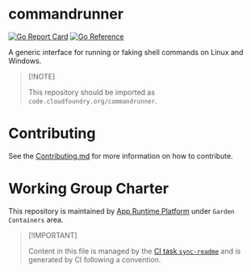 # commandrunner

[![Go Report
Card](https://goreportcard.com/badge/code.cloudfoundry.org/commandrunner)](https://goreportcard.com/report/code.cloudfoundry.org/commandrunner)
[![Go
Reference](https://pkg.go.dev/badge/code.cloudfoundry.org/commandrunner.svg)](https://pkg.go.dev/code.cloudfoundry.org/commandrunner)

A generic interface for running or faking shell commands on Linux and
Windows.

> \[!NOTE\]
>
> This repository should be imported as
> `code.cloudfoundry.org/commandrunner`.

# Contributing

See the [Contributing.md](./.github/CONTRIBUTING.md) for more
information on how to contribute.

# Working Group Charter

This repository is maintained by [App Runtime
Platform](https://github.com/cloudfoundry/community/blob/main/toc/working-groups/app-runtime-platform.md)
under `Garden Containers` area.

> \[!IMPORTANT\]
>
> Content in this file is managed by the [CI task
> `sync-readme`](https://github.com/cloudfoundry/wg-app-platform-runtime-ci/blob/c83c224ad06515ed52f51bdadf6075f56300ec93/shared/tasks/sync-readme/metadata.yml)
> and is generated by CI following a convention.
